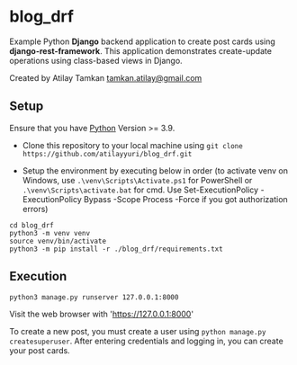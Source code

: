 # blog_drf

Example Python **Django** backend application to create post cards using **django-rest-framework**. This application demonstrates create-update operations using class-based views in Django.

Created by Atilay Tamkan <tamkan.atilay@gmail.com>

## Setup

Ensure that you have [Python](https://www.python.org/downloads/) Version >= 3.9.

- Clone this repository to your local machine using ```git clone https://github.com/atilayyuri/blog_drf.git```

- Setup the environment by executing below in order (to activate venv on Windows, use ```.\venv\Scripts\Activate.ps1``` for PowerShell or ```.\venv\Scripts\activate.bat``` for cmd. Use Set-ExecutionPolicy -ExecutionPolicy Bypass -Scope Process -Force if you got authorization errors)
```
cd blog_drf
python3 -m venv venv
source venv/bin/activate
python3 -m pip install -r ./blog_drf/requirements.txt
``` 

## Execution
```
python3 manage.py runserver 127.0.0.1:8000
```
Visit the web browser with 'https://127.0.0.1:8000' 

To create a new post, you must create a user using ```python manage.py createsuperuser```. After entering credentials and logging in, you can create your post cards.

    


